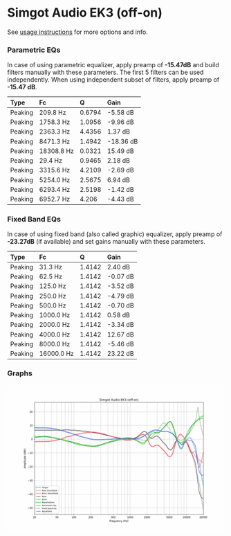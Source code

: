 # Simgot Audio EK3 (off-on)
See [usage instructions](https://github.com/jaakkopasanen/AutoEq#usage) for more options and info.

### Parametric EQs
In case of using parametric equalizer, apply preamp of **-15.47dB** and build filters manually
with these parameters. The first 5 filters can be used independently.
When using independent subset of filters, apply preamp of **-15.47 dB**.

| Type    | Fc         |      Q | Gain      |
|:--------|:-----------|:-------|:----------|
| Peaking | 209.8 Hz   | 0.6794 | -5.58 dB  |
| Peaking | 1758.3 Hz  | 1.0956 | -9.96 dB  |
| Peaking | 2363.3 Hz  | 4.4356 | 1.37 dB   |
| Peaking | 8471.3 Hz  | 1.4942 | -18.36 dB |
| Peaking | 18308.8 Hz | 0.0321 | 15.49 dB  |
| Peaking | 29.4 Hz    | 0.9465 | 2.18 dB   |
| Peaking | 3315.6 Hz  | 4.2109 | -2.69 dB  |
| Peaking | 5254.0 Hz  | 2.5675 | 6.94 dB   |
| Peaking | 6293.4 Hz  | 2.5198 | -1.42 dB  |
| Peaking | 6952.7 Hz  | 4.206  | -4.43 dB  |

### Fixed Band EQs
In case of using fixed band (also called graphic) equalizer, apply preamp of **-23.27dB**
(if available) and set gains manually with these parameters.

| Type    | Fc         |      Q | Gain     |
|:--------|:-----------|:-------|:---------|
| Peaking | 31.3 Hz    | 1.4142 | 2.40 dB  |
| Peaking | 62.5 Hz    | 1.4142 | -0.07 dB |
| Peaking | 125.0 Hz   | 1.4142 | -3.52 dB |
| Peaking | 250.0 Hz   | 1.4142 | -4.79 dB |
| Peaking | 500.0 Hz   | 1.4142 | -0.70 dB |
| Peaking | 1000.0 Hz  | 1.4142 | 0.58 dB  |
| Peaking | 2000.0 Hz  | 1.4142 | -3.34 dB |
| Peaking | 4000.0 Hz  | 1.4142 | 12.67 dB |
| Peaking | 8000.0 Hz  | 1.4142 | -5.46 dB |
| Peaking | 16000.0 Hz | 1.4142 | 23.22 dB |

### Graphs
![](./Simgot%20Audio%20EK3%20(off-on).png)